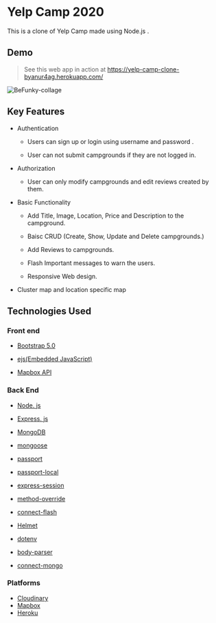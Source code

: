 # Yelp Camp 2020
This is a clone of Yelp Camp made using Node.js .

## Demo 
> See this web app in action at  https://yelp-camp-clone-byanur4ag.herokuapp.com/

![BeFunky-collage](https://user-images.githubusercontent.com/71564387/103482330-420f4780-4e06-11eb-9dd8-996e40e88814.jpg)


## Key Features

* Authentication
  
  * Users can sign up or login using username and password .
  
  * User can not submit campgrounds if they are not logged in.

* Authorization 
 
  * User can only modify campgrounds and edit reviews created by them.
  
* Basic Functionality

  * Add Title, Image, Location, Price and Description to the campground.

  * Baisc CRUD (Create, Show, Update and Delete campgrounds.)

  * Add Reviews to campgrounds.

  * Flash Important messages to warn the users.

  * Responsive Web design.
  
* Cluster map and location specific map

## Technologies Used 

### Front end

* [Bootstrap 5.0](https://getbootstrap.com)

* [ejs(Embedded JavaScript)](https://ejs.co/)
* [Mapbox API](https://www.mapbox.com/)

### Back End

* [Node. js](https://nodejs.org)

* [Express. js](https://expressjs.com)

* [MongoDB](https://www.mongodb.com/)

* [mongoose](http://mongoosejs.com/)

* [passport](http://www.passportjs.org/)

* [passport-local](https://github.com/jaredhanson/passport-local#passport-local)

* [express-session](https://github.com/expressjs/session#express-session)

* [method-override](https://github.com/expressjs/method-override#method-override)

* [connect-flash](https://github.com/jaredhanson/connect-flash#connect-flash)

* [Helmet](https://github.com/helmetjs/helmet)

* [dotenv](https://www.npmjs.com/package/dotenv)

* [body-parser](https://www.npmjs.com/package/body-parser)

* [connect-mongo](https://www.npmjs.com/package/connect-mongo)

### Platforms 
  * [Cloudinary](https://www.google.com/aclk?sa=L&ai=DChcSEwjJoJuxmIDuAhUXMSsKHTZ3AlsYABABGgJzZg&ae=2&sig=AOD64_21YYdbRw1xRu-FBLf00SrLbHRsFA&q&adurl&ved=2ahUKEwjM5pKxmIDuAhXCpOkKHSciCeEQ0Qx6BAgdEAE)
  * [Mapbox](https://www.mapbox.com/)
  * [Heroku](https://www.heroku.com/)
